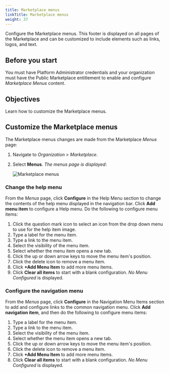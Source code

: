 ```yaml
---
title: Marketplace menus
linkTitle: Marketplace menus
weight: 37
---
```


Configure the Marketplace menus. This footer is displayed on all pages of the Marketplace and can be customized to include elements such as links, logos, and text.

## Before you start

You must have Platform Administrator credentials and your organization must have the Public Marketplace entitlement to enable and configure *Marketplace Menus* content.

## Objectives

Learn how to customize the Marketplace menus.

## Customize the Marketplace menus

The Marketplace menus changes are made from the Marketplace *Menus* page:

1. Navigate to *Organization > Marketplace*.
2. Select **Menus**. *The menus page is displayed*:

    ![Marketplace menus](/Images/marketplace/marketplace_menus.png)

### Change the help menu

From the *Menus* page, click **Configure** in the Help Menu section to change the contents of the help menu displayed in the navigation bar. Click **Add menu item** to configure a Help menu. Do the following to configure menu items:

1. Click the question mark icon to select an icon from the drop down menu to use for the help item image.
2. Type a label for the menu item.
3. Type a link to the menu item.
4. Select the visibility of the menu item.
5. Select whether the menu item opens a new tab.
6. Click the up or down arrow keys to move the menu item's position.
7. Click the delete icon to remove a menu item.
8. Click **+Add Menu Item** to add more menu items.
9. Click **Clear all items** to start with a blank configuration. *No Menu Configured* is displayed.

### Configure the navigation menu

From the *Menus* page, click **Configure** in the Navigation Menu Items section to add and configure links to the common navigation menu. Click **Add navigation item**, and then do the following to configure menu items:

1. Type a label for the menu item.
2. Type a link to the menu item.
3. Select the visibility of the menu item.
4. Select whether the menu item opens a new tab.
5. Click the up or down arrow keys to move the menu item's position.
6. Click the delete icon to remove a menu item.
7. Click **+Add Menu Item** to add more menu items.
8. Click **Clear all items** to start with a blank configuration. *No Menu Configured* is displayed.
